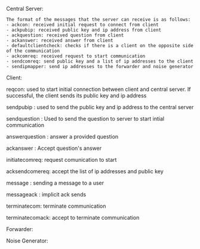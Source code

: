 Central Server:
 ````
 The format of the messages that the server can receive is as follows:
 - ackcon: received initial request to connect from client
 - ackpubip: received public key and ip address from client
 - ackquestion: received question from client
 - ackanswer: received answer from client
 - defaultclientcheck: checks if there is a client on the opposite side of the communication
 - ackcomreq: received request to start communication
 - sendcomreq: send public key and a list of ip addresses to the client 
 - sendipmapper: send ip addresses to the forwarder and noise generator
 ````


Client:

reqcon: used to start initial connection between client and central server. If successful, the client sends its public key and ip address

sendpubip <public key> <ip address >: used to send the public key and ip address to the central server

sendquestion <question id> <question>: Used to send the question to server to start intial communication

answerquestion <question id> <answer>: answer a provided question

ackanswer <question id>: Accept question's answer

initiatecomreq: request comunication to start

acksendcomereq: accept the list of ip addresses and public key

message <message id> <messsage>: sending a message to a user

messageack <message id>: implicit ack sends

terminatecom: terminate communication

terminatecomack: accept to terminate communication


Forwarder:


Noise Generator:


